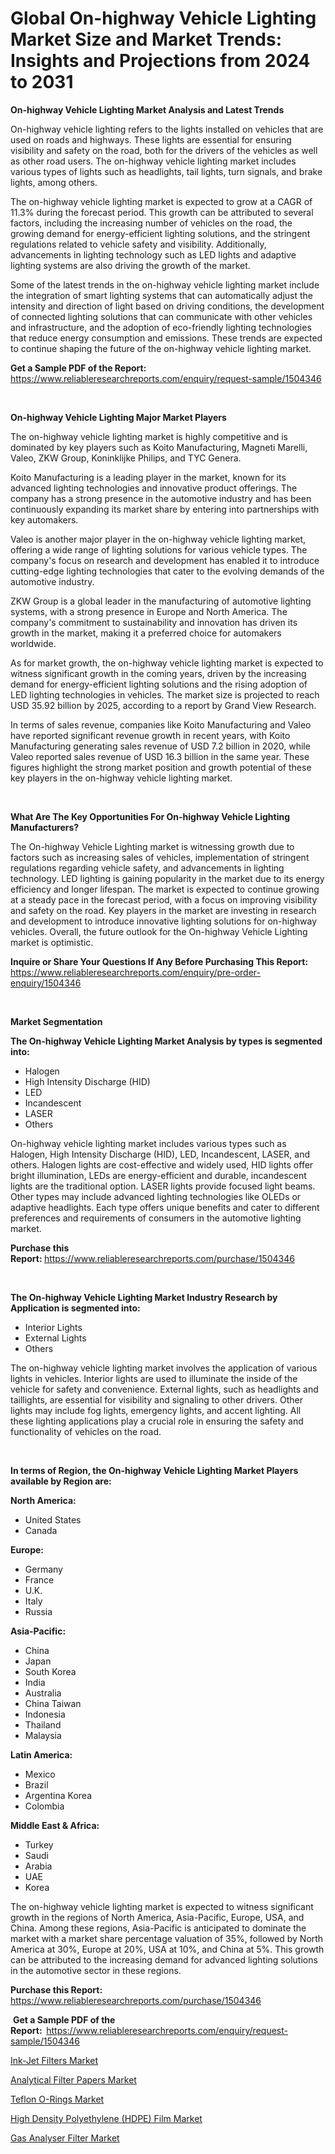 <p><h1>Global On-highway Vehicle Lighting Market Size and Market Trends: Insights and Projections from 2024 to 2031</h1></p><p><strong>On-highway Vehicle Lighting Market Analysis and Latest Trends</strong></p>
<p><p>On-highway vehicle lighting refers to the lights installed on vehicles that are used on roads and highways. These lights are essential for ensuring visibility and safety on the road, both for the drivers of the vehicles as well as other road users. The on-highway vehicle lighting market includes various types of lights such as headlights, tail lights, turn signals, and brake lights, among others.</p><p>The on-highway vehicle lighting market is expected to grow at a CAGR of 11.3% during the forecast period. This growth can be attributed to several factors, including the increasing number of vehicles on the road, the growing demand for energy-efficient lighting solutions, and the stringent regulations related to vehicle safety and visibility. Additionally, advancements in lighting technology such as LED lights and adaptive lighting systems are also driving the growth of the market.</p><p>Some of the latest trends in the on-highway vehicle lighting market include the integration of smart lighting systems that can automatically adjust the intensity and direction of light based on driving conditions, the development of connected lighting solutions that can communicate with other vehicles and infrastructure, and the adoption of eco-friendly lighting technologies that reduce energy consumption and emissions. These trends are expected to continue shaping the future of the on-highway vehicle lighting market.</p></p>
<p><strong>Get a Sample PDF of the Report:&nbsp;</strong> <a href="https://www.reliableresearchreports.com/enquiry/request-sample/1504346">https://www.reliableresearchreports.com/enquiry/request-sample/1504346</a></p>
<p>&nbsp;</p>
<p><strong>On-highway Vehicle Lighting Major Market Players</strong></p>
<p><p>The on-highway vehicle lighting market is highly competitive and is dominated by key players such as Koito Manufacturing, Magneti Marelli, Valeo, ZKW Group, Koninklijke Philips, and TYC Genera. </p><p>Koito Manufacturing is a leading player in the market, known for its advanced lighting technologies and innovative product offerings. The company has a strong presence in the automotive industry and has been continuously expanding its market share by entering into partnerships with key automakers. </p><p>Valeo is another major player in the on-highway vehicle lighting market, offering a wide range of lighting solutions for various vehicle types. The company's focus on research and development has enabled it to introduce cutting-edge lighting technologies that cater to the evolving demands of the automotive industry. </p><p>ZKW Group is a global leader in the manufacturing of automotive lighting systems, with a strong presence in Europe and North America. The company's commitment to sustainability and innovation has driven its growth in the market, making it a preferred choice for automakers worldwide. </p><p>As for market growth, the on-highway vehicle lighting market is expected to witness significant growth in the coming years, driven by the increasing demand for energy-efficient lighting solutions and the rising adoption of LED lighting technologies in vehicles. The market size is projected to reach USD 35.92 billion by 2025, according to a report by Grand View Research. </p><p>In terms of sales revenue, companies like Koito Manufacturing and Valeo have reported significant revenue growth in recent years, with Koito Manufacturing generating sales revenue of USD 7.2 billion in 2020, while Valeo reported sales revenue of USD 16.3 billion in the same year. These figures highlight the strong market position and growth potential of these key players in the on-highway vehicle lighting market.</p></p>
<p>&nbsp;</p>
<p><strong>What Are The Key Opportunities For On-highway Vehicle Lighting Manufacturers?</strong></p>
<p><p>The On-highway Vehicle Lighting market is witnessing growth due to factors such as increasing sales of vehicles, implementation of stringent regulations regarding vehicle safety, and advancements in lighting technology. LED lighting is gaining popularity in the market due to its energy efficiency and longer lifespan. The market is expected to continue growing at a steady pace in the forecast period, with a focus on improving visibility and safety on the road. Key players in the market are investing in research and development to introduce innovative lighting solutions for on-highway vehicles. Overall, the future outlook for the On-highway Vehicle Lighting market is optimistic.</p></p>
<p><strong>Inquire or Share Your Questions If Any Before Purchasing This Report:</strong> <a href="https://www.reliableresearchreports.com/enquiry/pre-order-enquiry/1504346">https://www.reliableresearchreports.com/enquiry/pre-order-enquiry/1504346</a></p>
<p>&nbsp;</p>
<p><strong>Market Segmentation</strong></p>
<p><strong>The On-highway Vehicle Lighting Market Analysis by types is segmented into:</strong></p>
<p><ul><li>Halogen</li><li>High Intensity Discharge (HID)</li><li>LED</li><li>Incandescent</li><li>LASER</li><li>Others</li></ul></p>
<p><p>On-highway vehicle lighting market includes various types such as Halogen, High Intensity Discharge (HID), LED, Incandescent, LASER, and others. Halogen lights are cost-effective and widely used, HID lights offer bright illumination, LEDs are energy-efficient and durable, incandescent lights are the traditional option. LASER lights provide focused light beams. Other types may include advanced lighting technologies like OLEDs or adaptive headlights. Each type offers unique benefits and cater to different preferences and requirements of consumers in the automotive lighting market.</p></p>
<p><strong>Purchase this Report:&nbsp;</strong><a href="https://www.reliableresearchreports.com/purchase/1504346">https://www.reliableresearchreports.com/purchase/1504346</a></p>
<p>&nbsp;</p>
<p><strong>The On-highway Vehicle Lighting Market Industry Research by Application is segmented into:</strong></p>
<p><ul><li>Interior Lights</li><li>External Lights</li><li>Others</li></ul></p>
<p><p>The on-highway vehicle lighting market involves the application of various lights in vehicles. Interior lights are used to illuminate the inside of the vehicle for safety and convenience. External lights, such as headlights and taillights, are essential for visibility and signaling to other drivers. Other lights may include fog lights, emergency lights, and accent lighting. All these lighting applications play a crucial role in ensuring the safety and functionality of vehicles on the road.</p></p>
<p>&nbsp;</p>
<p><strong>In terms of Region, the On-highway Vehicle Lighting Market Players available by Region are:</strong></p>
<p>
    <p> <strong> North America: </strong>
        <ul>
            <li>United States</li>
            <li>Canada</li>
        </ul>
        </p> 
    <p> <strong> Europe: </strong>
        <ul>
            <li>Germany</li>
            <li>France</li>
            <li>U.K.</li>
            <li>Italy</li>
            <li>Russia</li>
        </ul>
        </p> 
    <p> <strong> Asia-Pacific: </strong>
        <ul>
            <li>China</li>
            <li>Japan</li>
            <li>South Korea</li>
            <li>India</li>
            <li>Australia</li>
            <li>China Taiwan</li>
            <li>Indonesia</li>
            <li>Thailand</li>
            <li>Malaysia</li>
        </ul>
        </p> 
    <p> <strong> Latin America: </strong>
        <ul>
            <li>Mexico</li>
            <li>Brazil</li>
            <li>Argentina Korea</li>
            <li>Colombia</li>
        </ul>
        </p> 
    <p> <strong> Middle East & Africa: </strong>
        <ul>
            <li>Turkey</li>
            <li>Saudi</li>
            <li>Arabia</li>
            <li>UAE</li>
            <li>Korea</li>
        </ul>
    </p>
    </p>
<p><p>The on-highway vehicle lighting market is expected to witness significant growth in the regions of North America, Asia-Pacific, Europe, USA, and China. Among these regions, Asia-Pacific is anticipated to dominate the market with a market share percentage valuation of 35%, followed by North America at 30%, Europe at 20%, USA at 10%, and China at 5%. This growth can be attributed to the increasing demand for advanced lighting solutions in the automotive sector in these regions.</p></p>
<p><strong>Purchase this Report: </strong><a href="https://www.reliableresearchreports.com/purchase/1504346">https://www.reliableresearchreports.com/purchase/1504346</a></p>
<p>&nbsp;<strong>Get a Sample PDF of the Report:&nbsp;&nbsp;</strong><a href="https://www.reliableresearchreports.com/enquiry/request-sample/1504346">https://www.reliableresearchreports.com/enquiry/request-sample/1504346</a></p>
<p><strong></strong></p>
<p><p><a href="https://github.com/markusgodoy/Market-Research-Report-List-2/blob/main/ink-jet-filters-market.md">Ink-Jet Filters Market</a></p><p><a href="https://github.com/luckyshygirl/Market-Research-Report-List-3/blob/main/analytical-filter-papers-market.md">Analytical Filter Papers Market</a></p><p><a href="https://github.com/pgtimber/Market-Research-Report-List-1/blob/main/teflon-o-rings-market.md">Teflon O-Rings Market</a></p><p><a href="https://github.com/vimar16th/Market-Research-Report-List-3/blob/main/high-density-polyethylene-hdpe-film-market.md">High Density Polyethylene (HDPE) Film Market</a></p><p><a href="https://github.com/arionmp/Market-Research-Report-List-1/blob/main/gas-analyser-filter-market.md">Gas Analyser Filter Market</a></p></p>